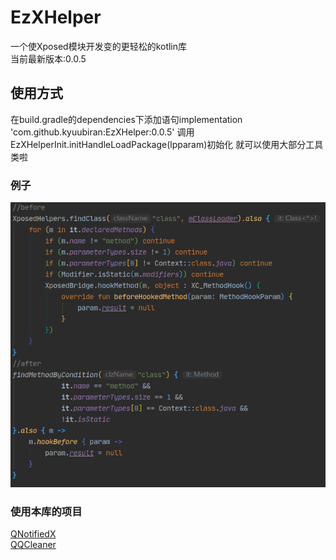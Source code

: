 # EzXHelper
一个使Xposed模块开发变的更轻松的kotlin库    
当前最新版本:0.0.5
## 使用方式
在build.gradle的dependencies下添加语句implementation 'com.github.kyuubiran:EzXHelper:0.0.5'
调用EzXHelperInit.initHandleLoadPackage(lpparam)初始化 就可以使用大部分工具类啦
### 例子
![image](example/example.png)
### 使用本库的项目
[QNotifiedX](https://github.com/QNotifiedX/QNotifiedX)    
[QQCleaner](https://github.com/KyuubiRan/QQCleaner)
